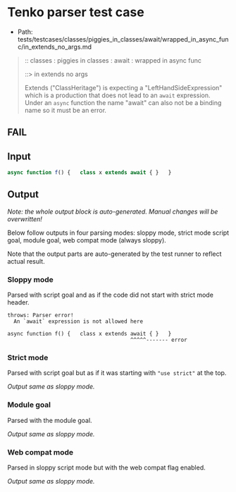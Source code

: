 # Tenko parser test case

- Path: tests/testcases/classes/piggies_in_classes/await/wrapped_in_async_func/in_extends_no_args.md

> :: classes : piggies in classes : await : wrapped in async func
>
> ::> in extends no args
>
> Extends ("ClassHeritage") is expecting a "LeftHandSideExpression" which is a production that does not lead to an `await` expression. Under an `async` function the name "await" can also not be a binding name so it must be an error.

## FAIL

## Input

`````js
async function f() {   class x extends await { }   }
`````

## Output

_Note: the whole output block is auto-generated. Manual changes will be overwritten!_

Below follow outputs in four parsing modes: sloppy mode, strict mode script goal, module goal, web compat mode (always sloppy).

Note that the output parts are auto-generated by the test runner to reflect actual result.

### Sloppy mode

Parsed with script goal and as if the code did not start with strict mode header.

`````
throws: Parser error!
  An `await` expression is not allowed here

async function f() {   class x extends await { }   }
                                       ^^^^^------- error
`````

### Strict mode

Parsed with script goal but as if it was starting with `"use strict"` at the top.

_Output same as sloppy mode._

### Module goal

Parsed with the module goal.

_Output same as sloppy mode._

### Web compat mode

Parsed in sloppy script mode but with the web compat flag enabled.

_Output same as sloppy mode._
